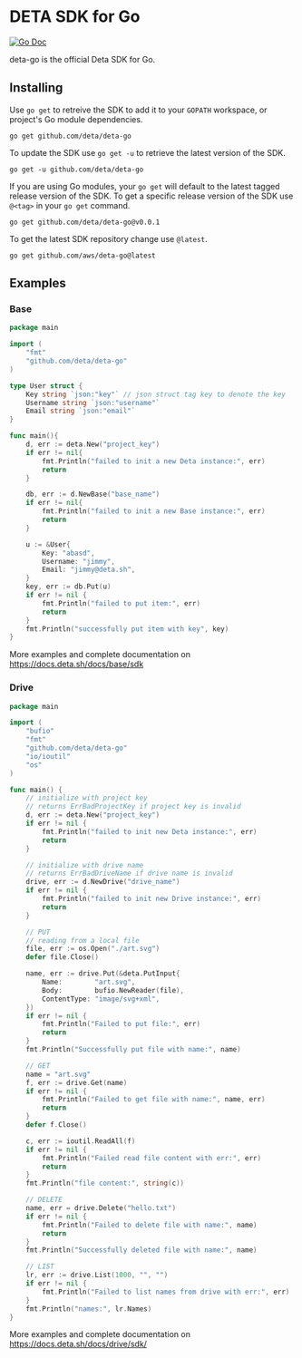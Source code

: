 # DETA SDK for Go

[![Go Doc](https://img.shields.io/badge/go-doc-blue)](https://godoc.org/github.com/deta/deta-go)

deta-go is the official Deta SDK for Go. 

## Installing

Use `go get` to retreive the SDK to add it to your `GOPATH` workspace, or project's Go module dependencies.

```
go get github.com/deta/deta-go
```

To update the SDK use `go get -u` to retrieve the latest version of the SDK.

```
go get -u github.com/deta/deta-go
```

If you are using Go modules, your `go get` will default to the latest tagged release version of the SDK. To get a specific release version of the SDK use `@<tag>` in your `go get` command.

```
go get github.com/deta/deta-go@v0.0.1
```

To get the latest SDK repository change use `@latest`.
```
go get github.com/aws/deta-go@latest
```

## Examples

### Base

```go
package main

import (
	"fmt"
	"github.com/deta/deta-go"
)

type User struct {
	Key string `json:"key"` // json struct tag key to denote the key
	Username string `json:"username"`
	Email string `json:"email"`
}

func main(){
	d, err := deta.New("project_key")
	if err != nil{
		fmt.Println("failed to init a new Deta instance:", err)
		return
	}

	db, err := d.NewBase("base_name")
	if err != nil{
		fmt.Println("failed to init a new Base instance:", err)
		return
	}

	u := &User{
		Key: "abasd",
		Username: "jimmy",
		Email: "jimmy@deta.sh",
	}
	key, err := db.Put(u)
	if err != nil {
		fmt.Println("failed to put item:", err)
		return
	}
	fmt.Println("successfully put item with key", key)
}
```

More examples and complete documentation on https://docs.deta.sh/docs/base/sdk

### Drive
```go
package main

import (
	"bufio"
	"fmt"
	"github.com/deta/deta-go"
	"io/ioutil"
	"os"
)

func main() {
	// initialize with project key
	// returns ErrBadProjectKey if project key is invalid
	d, err := deta.New("project_key")
	if err != nil {
		fmt.Println("failed to init new Deta instance:", err)
		return
	}

	// initialize with drive name
	// returns ErrBadDriveName if drive name is invalid
	drive, err := d.NewDrive("drive_name")
	if err != nil {
		fmt.Println("failed to init new Drive instance:", err)
		return
	}

	// PUT
	// reading from a local file
	file, err := os.Open("./art.svg")
	defer file.Close()

	name, err := drive.Put(&deta.PutInput{
		Name:        "art.svg",
		Body:        bufio.NewReader(file),
		ContentType: "image/svg+xml",
	})
	if err != nil {
		fmt.Println("Failed to put file:", err)
		return
	}
	fmt.Println("Successfully put file with name:", name)

	// GET
	name = "art.svg"
	f, err := drive.Get(name)
	if err != nil {
		fmt.Println("Failed to get file with name:", name, err)
		return
	}
	defer f.Close()

	c, err := ioutil.ReadAll(f)
	if err != nil {
		fmt.Println("Failed read file content with err:", err)
		return
	}
	fmt.Println("file content:", string(c))

	// DELETE
	name, err = drive.Delete("hello.txt")
	if err != nil {
		fmt.Println("Failed to delete file with name:", name)
		return
	}
	fmt.Println("Successfully deleted file with name:", name)

	// LIST
	lr, err := drive.List(1000, "", "")
	if err != nil {
		fmt.Println("Failed to list names from drive with err:", err)
	}
	fmt.Println("names:", lr.Names)
}
```
More examples and complete documentation on https://docs.deta.sh/docs/drive/sdk/
